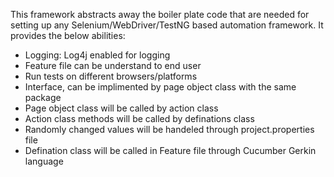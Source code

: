 This framework abstracts away the boiler plate code that are needed for setting up any Selenium/WebDriver/TestNG based automation framework. It provides the below abilities:


- Logging: Log4j enabled for logging
- Feature file can be understand to end user
- Run tests on different browsers/platforms
- Interface, can be implimented by page object class with the same package
- Page object class will be called by action class
- Action class methods will be called by definations class
- Randomly changed values will be handeled through project.properties file
- Defination class will be called in Feature file through Cucumber Gerkin language


